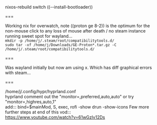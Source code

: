 nixos-rebuild switch ((--install-bootloader))  
  
===  
  
Working nix for overwatch, note ((proton ge 8-2)) is the optimum for the non-mouse click to any loss of mouse after death / no steam instance running sweet spot for wayland...    
``` mkdir -p /home/j/.steam/root/compatibilitytools.d/ ```  
``` sudo tar -xf /home/j/Downloads/GE-Proton*.tar.gz -C /home/j/.steam/root/compatibilitytools.d/  ```
  
===    
  
Was wayland initially but now am using x. Which has diff graphical errors with steam...    
  
===  
  
/home/j/.config/hypr/hyprland.conf  
hyprland comment out the "monitor=,preferred,auto,auto" or try "monitor=,highres,auto,1"   
add:::  bind=$mainMod, S, exec, rofi -show drun -show-icons
  Few more further steps at end of this vod:::  
https://www.youtube.com/watch?v=61wGzIv12Ds  
